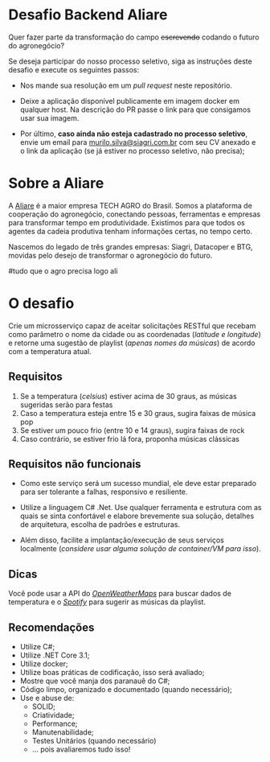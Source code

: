 # Desafio Backend Aliare

Quer fazer parte da transformação do campo ~~escrevendo~~ codando o futuro do agronegócio?

Se deseja participar do nosso processo seletivo, siga as instruções deste desafio e execute os seguintes passos: 

* Nos mande sua resolução em um *pull request* neste repositório.

* Deixe a aplicação disponível publicamente em imagem docker em qualquer host. Na descrição do PR passe o link para que consigamos usar sua imagem.

* Por último, **caso ainda não esteja cadastrado no processo seletivo**, envie um email para [murilo.silva@siagri.com.br](mailto:murilo.silva@siagri.com.br) com seu CV anexado e o link da aplicação (se já estiver no processo seletivo, não precisa);

  

# Sobre a Aliare

A [Aliare](https://www.aliare.co/) é a maior empresa TECH AGRO do Brasil. Somos a plataforma de cooperação do agronegócio, conectando pessoas, ferramentas e empresas para transformar tempo em produtividade. Existimos para que todos os agentes da cadeia produtiva tenham informações certas, no tempo certo.

Nascemos do legado de três grandes empresas: Siagri, Datacoper e BTG, movidas pelo desejo de transformar o agronegócio do futuro.

#tudo que o agro precisa logo ali


# O desafio

Crie um microsserviço capaz de aceitar solicitações RESTful que recebam como parâmetro o nome da cidade ou as coordenadas (*latitude e longitude*) e retorne uma sugestão de playlist (*apenas nomes da músicas*) de acordo com a temperatura atual.



## Requisitos

1. Se a temperatura (*celsius*) estiver acima de 30 graus, as músicas sugeridas serão para festas
2. Caso a temperatura esteja entre 15 e 30 graus, sugira faixas de música pop
3. Se estiver um pouco frio (entre 10 e 14 graus), sugira faixas de rock
4. Caso contrário, se estiver frio lá fora, proponha músicas clássicas

## Requisitos não funcionais

- Como este serviço será um sucesso mundial, ele deve estar preparado para ser tolerante a falhas, responsivo e resiliente.

- Utilize a linguagem C# .Net. Use qualquer ferramenta e estrutura com as quais se sinta confortável e elabore brevemente sua solução, detalhes de arquitetura, escolha de padrões e estruturas.

- Além disso, facilite a implantação/execução de seus serviços localmente (*considere usar alguma solução de container/VM para isso*). 

## Dicas

Você pode usar a API do *[OpenWeatherMaps](https://openweathermap.org)* para buscar dados de temperatura e o *[Spotify](https://developer.spotify.com/)* para sugerir as músicas da playlist.


## Recomendações

* Utilize C#;
* Utilize .NET Core 3.1;
* Utilize docker;
* Utilize boas práticas de codificação, isso será avaliado;
* Mostre que você manja dos paranauê do C#;
* Código limpo, organizado e documentado (quando necessário);
* Use e abuse de:
  * SOLID;
  * Criatividade;
  * Performance;
  * Manutenabilidade;
  * Testes Unitários (quando necessário)
  * ... pois avaliaremos tudo isso!
